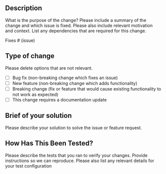 ## Description

What is the purpose of the change?
Please include a summary of the change and which issue is fixed. Please also include relevant motivation and context. List any dependencies that are required for this change.

Fixes # (issue)

## Type of change

Please delete options that are not relevant.

- [ ] Bug fix (non-breaking change which fixes an issue)
- [ ] New feature (non-breaking change which adds functionality)
- [ ] Breaking change (fix or feature that would cause existing functionality to not work as expected)
- [ ] This change requires a documentation update

## Brief of your solution

Please describe your solution to solve the issue or feature request.

## How Has This Been Tested?

Please describe the tests that you ran to verify your changes. Provide instructions so we can reproduce. Please also list any relevant details for your test configuration
